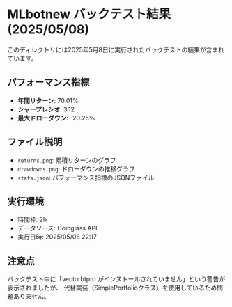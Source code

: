 # MLbotnew バックテスト結果 (2025/05/08)

このディレクトリには2025年5月8日に実行されたバックテストの結果が含まれています。

## パフォーマンス指標

- **年間リターン**: 70.01%
- **シャープレシオ**: 3.12
- **最大ドローダウン**: -20.25%

## ファイル説明

- `returns.png`: 累積リターンのグラフ
- `drawdowns.png`: ドローダウンの推移グラフ
- `stats.json`: パフォーマンス指標のJSONファイル

## 実行環境

- 時間枠: 2h
- データソース: Coinglass API
- 実行日時: 2025/05/08 22:17

## 注意点

バックテスト中に「vectorbtpro がインストールされていません」という警告が表示されましたが、
代替実装（SimplePortfolioクラス）を使用しているため問題ありません。

